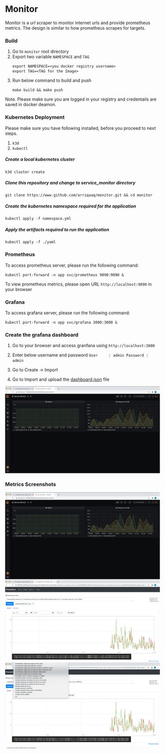 # Monitor 
Monitor is a url scraper to monitor internet urls and provide prometheus metrics. The design is similar to how prometheus scrapes for targets.

### Build

  1. Go to `monitor` root directory 
  2. Export two variable `NAMESPACE` and `TAG`
     ```
     export NAMESPACE=<you docker registry username>
     export TAG=<TAG for the Image>
     ```
  3. Run below command to build and push 
     ```
     make build && make push
     ```
  Note. Please make sure you are logged in your registry and credentails are saved in docker deamon.
  
### Kubernetes Deployment

Please make sure you have following installed, before you proceed to next steps.
1. `k3d`
2. `kubectl`

##### Create a local kubernetes cluster 
```
k3d cluster create
```
##### Clone this repository and change to service_monitor directory 
```
git clone https://www.github.com/arriqaaq/monitor.git && cd monitor
```

##### Create the kubernetes namespace required for the application 
```
kubectl apply -f namespace.yml
```

##### Apply the artifacts required to run the application 
```
kubectl apply -f ./yaml
```

### Prometheus
To access prometheus server, please run the following command:

```
kubectl port-forward -n app svc/prometheus 9090:9090 &
```

To view prometheus metrics, please open URL `http://localhost:9090` in your browser

### Grafana
To access grafana server, please run the following command:

```
kubectl port-forward -n app svc/grafana 3000:3000 &
```

### Create the grafana dashboard
  1. Go to your browser and access granfana using `http://localhost:3000`
  2. Enter below username and password
         ```
         User     : admin
         Password : admin
         ```
  3. Go to Create -> Import 
  
  4. Go to Import and upload the [dashboard.json](https://github.com/arriqaaq/monitor/blob/master/dashboard.json) file
  
  ![Dashboard](img/img-1.png)


### Metrics Screenshots

  ![Dashboard](img/img-1.png)
  ![All Stats](img/img-2.png)
  ![Prometheus Graph](img/img-3.png)
